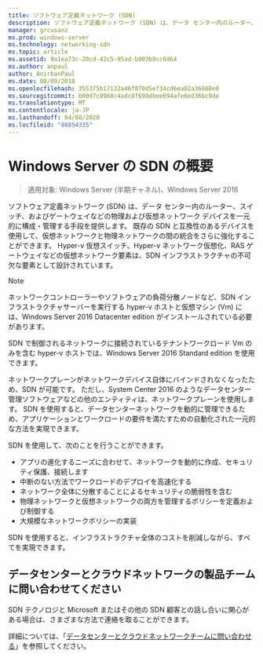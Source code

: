 ```yaml
---
title: ソフトウェア定義ネットワーク (SDN)
description: ソフトウェア定義ネットワーク (SDN) は、データ センター内のルーター、スイッチ、およびゲートウェイなどの物理および仮想ネットワーク デバイスを一元的に構成・管理する手段を提供します。 このトピックでは、Windows Server、System Center、および Microsoft Azure で提供されるソフトウェア定義ネットワーク (SDN) テクノロジについて説明します。
manager: grcusanz
ms.prod: windows-server
ms.technology: networking-sdn
ms.topic: article
ms.assetid: 9a1ea73c-20cd-42c5-95ad-b003b9cc6d64
ms.author: anpaul
author: AnirbanPaul
ms.date: 08/09/2018
ms.openlocfilehash: 355375b17132a46f070d5ef34cd6ea02a36868e0
ms.sourcegitcommit: b00d7c8968c4adc8f699dbee694afe6ed36bc9de
ms.translationtype: MT
ms.contentlocale: ja-JP
ms.lasthandoff: 04/08/2020
ms.locfileid: "80854335"
---
```

# <a name="sdn-in-windows-server-overview"></a>Windows Server の SDN の概要

>適用対象: Windows Server (半期チャネル)、Windows Server 2016


ソフトウェア定義ネットワーク (SDN) は、データ センター内のルーター、スイッチ、およびゲートウェイなどの物理および仮想ネットワーク デバイスを一元的に構成・管理する手段を提供します。 既存の SDN と互換性のあるデバイスを使用して、仮想ネットワークと物理ネットワークの間の統合をさらに強化することができます。 Hyper-v 仮想スイッチ、Hyper-v ネットワーク仮想化、RAS ゲートウェイなどの仮想ネットワーク要素は、SDN インフラストラクチャの不可欠な要素として設計されています。 

>[!Note]
>ネットワークコントローラーやソフトウェアの負荷分散ノードなど、SDN インフラストラクチャサーバーを実行する hyper-v ホストと仮想マシン (Vm) には、Windows Server 2016 Datacenter edition がインストールされている必要があります。 
>
>SDN で制御されるネットワークに接続されているテナントワークロード Vm のみを含む hyper-v ホストでは、Windows Server 2016 Standard edition を使用できます。

ネットワークプレーンがネットワークデバイス自体にバインドされなくなったため、SDN が可能です。 ただし、System Center 2016 のようなデータセンター管理ソフトウェアなどの他のエンティティは、ネットワークプレーンを使用します。 SDN を使用すると、データセンターネットワークを動的に管理できるため、アプリケーションとワークロードの要件を満たすための自動化された一元的な方法を実現できます。 

SDN を使用して、次のことを行うことができます。

- アプリの進化するニーズに合わせて、ネットワークを動的に作成、セキュリティ保護、接続します
- 中断のない方法でワークロードのデプロイを高速化する
- ネットワーク全体に分散することによるセキュリティの脆弱性を含む
- 物理ネットワークと仮想ネットワークの両方を管理するポリシーを定義および制御する 
- 大規模なネットワークポリシーの実装

SDN を使用すると、インフラストラクチャ全体のコストを削減しながら、すべてを実現できます。



## <a name="contact-the-datacenter-and-cloud-networking-product-team"></a>データセンターとクラウドネットワークの製品チームに問い合わせてください

SDN テクノロジと Microsoft またはその他の SDN 顧客との話し合いに関心がある場合は、さまざまな方法で連絡を取ることができます。

詳細については、「[データセンターとクラウドネットワークチームに問い合わせる](contact-sdn-team.md)」を参照してください。
